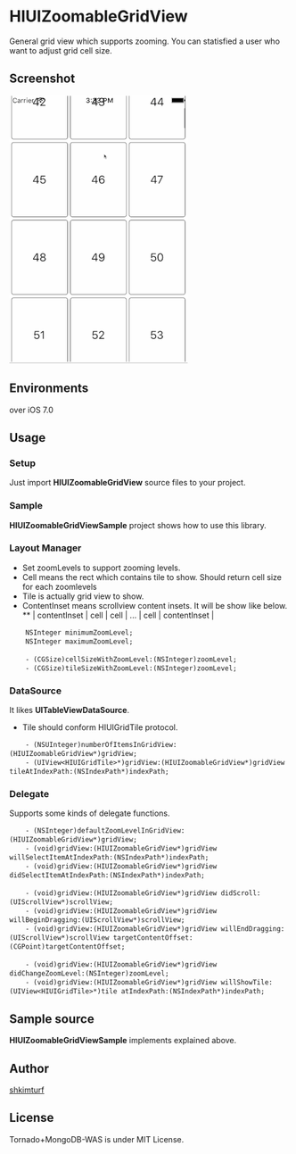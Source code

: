 # HIUIZoomableGridView

General grid view which supports zooming. You can statisfied a user who want to adjust grid cell size.

## Screenshot

![alt tag](https://github.com/shkimturf/HIUIZoomableGridView/blob/master/preview.gif?raw=true)

## Environments

over iOS 7.0

## Usage

### Setup

Just import **HIUIZoomableGridView** source files to your project.

### Sample 

**HIUIZoomableGridViewSample** project shows how to use this library.

### Layout Manager

* Set zoomLevels to support zooming levels.
* Cell means the rect which contains tile to show. Should return cell size for each zoomlevels
* Tile is actually grid view to show. 
* ContentInset means scrollview content insets. It will be show like below.
** | contentInset | cell | cell | ... | cell | contentInset |

``` objc
    NSInteger minimumZoomLevel;
    NSInteger maximumZoomLevel;

    - (CGSize)cellSizeWithZoomLevel:(NSInteger)zoomLevel;
    - (CGSize)tileSizeWithZoomLevel:(NSInteger)zoomLevel;
```

### DataSource

It likes **UITableViewDataSource**.
* Tile should conform HIUIGridTile protocol. 

``` objc
    - (NSUInteger)numberOfItemsInGridView:(HIUIZoomableGridView*)gridView;
    - (UIView<HIUIGridTile>*)gridView:(HIUIZoomableGridView*)gridView tileAtIndexPath:(NSIndexPath*)indexPath;
```

### Delegate

Supports some kinds of delegate functions.

``` objc
    - (NSInteger)defaultZoomLevelInGridView:(HIUIZoomableGridView*)gridView;
    - (void)gridView:(HIUIZoomableGridView*)gridView willSelectItemAtIndexPath:(NSIndexPath*)indexPath;
    - (void)gridView:(HIUIZoomableGridView*)gridView didSelectItemAtIndexPath:(NSIndexPath*)indexPath;

    - (void)gridView:(HIUIZoomableGridView*)gridView didScroll:(UIScrollView*)scrollView;
    - (void)gridView:(HIUIZoomableGridView*)gridView willBeginDragging:(UIScrollView*)scrollView;
    - (void)gridView:(HIUIZoomableGridView*)gridView willEndDragging:(UIScrollView*)scrollView targetContentOffset:(CGPoint)targetContentOffset;

    - (void)gridView:(HIUIZoomableGridView*)gridView didChangeZoomLevel:(NSInteger)zoomLevel;
    - (void)gridView:(HIUIZoomableGridView*)gridView willShowTile:(UIView<HIUIGridTile>*)tile atIndexPath:(NSIndexPath*)indexPath;
```

## Sample source

**HIUIZoomableGridViewSample** implements explained above.

## Author

[shkimturf](https://github.com/shkimturf)

## License

Tornado+MongoDB-WAS is under MIT License.
